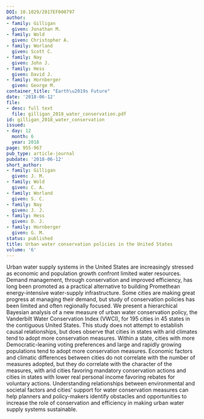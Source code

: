 ```yaml
---
DOI: 10.1029/2017EF000797
author:
- family: Gilligan
  given: Jonathan M.
- family: Wold
  given: Christopher A.
- family: Worland
  given: Scott C.
- family: Nay
  given: John J.
- family: Hess
  given: David J.
- family: Hornberger
  given: George M.
container_title: "Earth\u2019s Future"
date: '2018-06-12'
file:
- desc: full text
  file: gilligan_2018_water_conservation.pdf
id: gilligan_2018_water_conservation
issued:
- day: 12
  month: 6
  year: 2018
page: 955-967
pub_type: article-journal
pubdate: '2018-06-12'
short_author:
- family: Gilligan
  given: J. M.
- family: Wold
  given: C. A.
- family: Worland
  given: S. C.
- family: Nay
  given: J. J.
- family: Hess
  given: D. J.
- family: Hornberger
  given: G. M.
status: published
title: Urban water conservation policies in the United States
volume: '6'
---
```

Urban water supply systems in the United States are increasingly stressed as economic and population growth confront limited water resources. Demand management, through conservation and improved efficiency, has long been promoted as a practical alternative to building Promethean energy-intensive water-supply infrastructure. Some cities are making great progress at managing their demand, but study of conservation policies has been limited and often regionally focused. We present a hierarchical Bayesian analysis of a new measure of urban water conservation policy, the Vanderbilt Water Conservation Index (VWCI), for 195 cities in 45 states in the contiguous United States. This study does not attempt to establish causal relationships, but does observe that cities in states with arid climates tend to adopt more conservation measures. Within a state, cities with more Democratic-leaning voting preferences and large and rapidly growing populations tend to adopt more conservation measures. Economic factors and climatic differences between cities do not correlate with the number of measures adopted, but they do correlate with the character of the measures, with arid cities favoring mandatory conservation actions and cities in states with lower real personal income favoring rebates for voluntary actions. Understanding relationships between environmental and societal factors and cities&#8217; support for water conservation measures can help planners and policy-makers identify obstacles and opportunities to increase the role of conservation and efficiency in making urban water supply systems sustainable.
